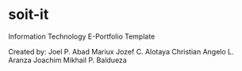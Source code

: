 # soit-it

Information Technology E-Portfolio Template

Created by:
Joel P. Abad
Mariux Jozef C. Alotaya
Christian Angelo L. Aranza
Joachim Mikhail P. Baldueza
